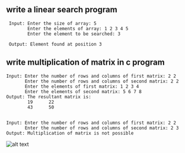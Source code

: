 ## write a linear search program

```
 Input: Enter the size of array: 5
        Enter the elements of array: 1 2 3 4 5
        Enter the element to be searched: 3

 Output: Element found at position 3
```

## write multiplication of matrix in c program

```
Input: Enter the number of rows and columns of first matrix: 2 2
       Enter the number of rows and columns of second matrix: 2 2
       Enter the elements of first matrix: 1 2 3 4
       Enter the elements of second matrix: 5 6 7 8
Output: The resultant matrix is:
        19      22
        43      50


Input: Enter the number of rows and columns of first matrix: 2 2
       Enter the number of rows and columns of second matrix: 2 3
Output: Multiplication of matrix is not possible

```

![alt text](http://url/to/img.png)